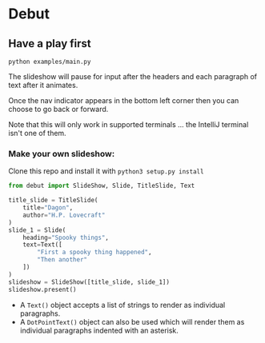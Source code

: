 # Debut

## Have a play first

```
python examples/main.py
```

The slideshow will pause for input after the headers and each paragraph of text after it animates.

Once the nav indicator appears in the bottom left corner then you can choose to go back or forward.

Note that this will only work in supported terminals ... the IntelliJ terminal isn't one of them.


### Make your own slideshow: 

Clone this repo and install it with `python3 setup.py install`

```python
from debut import SlideShow, Slide, TitleSlide, Text

title_slide = TitleSlide(
    title="Dagon",
    author="H.P. Lovecraft"
)
slide_1 = Slide(
    heading="Spooky things",
    text=Text([
        "First a spooky thing happened",
        "Then another"
    ])
)
slideshow = SlideShow([title_slide, slide_1])
slideshow.present()
```

* A `Text()` object accepts a list of strings to render as individual paragraphs.
* A `DotPointText()` object can also be used which will render them as individual paragraphs indented with an asterisk.